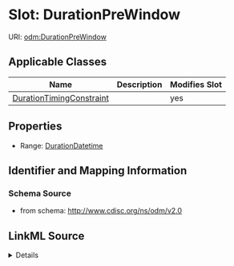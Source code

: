# Slot: DurationPreWindow

URI: [odm:DurationPreWindow](http://www.cdisc.org/ns/odm/v2.0/DurationPreWindow)



<!-- no inheritance hierarchy -->




## Applicable Classes

| Name | Description | Modifies Slot |
| --- | --- | --- |
[DurationTimingConstraint](DurationTimingConstraint.md) |  |  yes  |







## Properties

* Range: [DurationDatetime](DurationDatetime.md)





## Identifier and Mapping Information







### Schema Source


* from schema: http://www.cdisc.org/ns/odm/v2.0




## LinkML Source

<details>
```yaml
name: DurationPreWindow
from_schema: http://www.cdisc.org/ns/odm/v2.0
rank: 1000
alias: DurationPreWindow
domain_of:
- DurationTimingConstraint
range: durationDatetime

```
</details>
